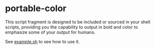 # portable-color

This script fragment is designed to be included or sourced in your shell scripts, providing you the capability to output in bold and color to emphasize some of your output for humans.

See [example.sh](./example.sh) to see how to use it.
